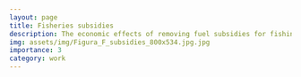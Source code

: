 ```yaml
---
layout: page
title: Fisheries subsidies
description: The economic effects of removing fuel subsidies for fishing sector.
img: assets/img/Figura_F_subsidies_800x534.jpg.jpg
importance: 3
category: work
---
```



